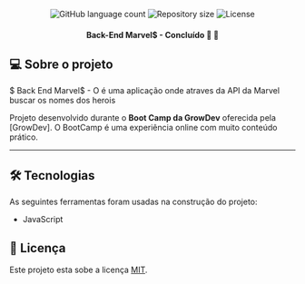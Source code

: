 <p align="center">
  <img alt="GitHub language count" src="https://img.shields.io/github/languages/count/ThiagoSS1/backend-marvel?style=plastic">

  <img alt="Repository size" src="https://img.shields.io/github/repo-size/ThiagoSS1/backend-marvel?color=green&style=plastic">


   <img alt="License" src="https://img.shields.io/badge/license-MIT-brightgreen">

  
  <h4 align="center"> 
Back-End Marvel$ - Concluído 🚀 🚧
</h4>

  
## 💻 Sobre o projeto

$ Back End Marvel$ - O  é uma aplicação onde atraves da API da Marvel buscar os nomes dos herois


Projeto desenvolvido durante o **Boot Camp da GrowDev** oferecida pela [GrowDev].
O  BootCamp é  uma experiência online com muito conteúdo prático.

---


## 🛠 Tecnologias

As seguintes ferramentas foram usadas na construção do projeto:

- JavaScript

## 📝 Licença

Este projeto esta sobe a licença [MIT](./LICENSE).

